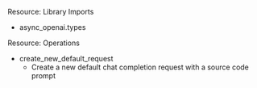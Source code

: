 Resource: Library Imports
  - async_openai.types

Resource: Operations
  - create_new_default_request
    - Create a new default chat completion request with a source code prompt